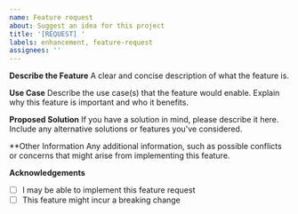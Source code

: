 ```yaml
---
name: Feature request
about: Suggest an idea for this project
title: '[REQUEST] '
labels: enhancement, feature-request
assignees: ''
---
```


**Describe the Feature**
A clear and concise description of what the feature is.

**Use Case**
Describe the use case(s) that the feature would enable. Explain why this feature is important and who it benefits.

**Proposed Solution**
If you have a solution in mind, please describe it here. Include any alternative solutions or features you've considered.

\*\*Other Information
Any additional information, such as possible conflicts or concerns that might arise from implementing this feature.

**Acknowledgements**

- [ ] I may be able to implement this feature request
- [ ] This feature might incur a breaking change
